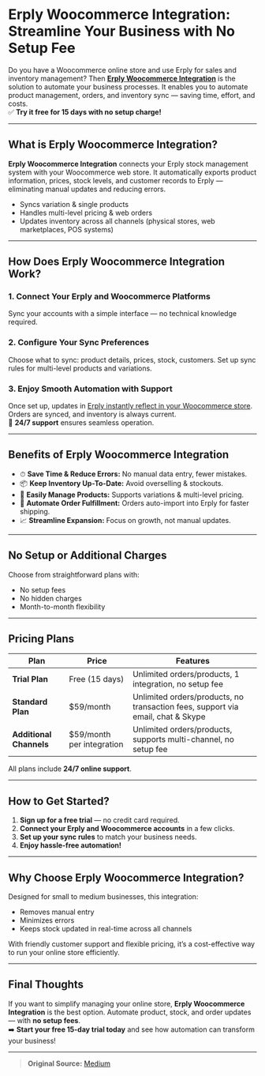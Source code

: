 # Erply Woocommerce Integration: Streamline Your Business with No Setup Fee

Do you have a Woocommerce online store and use Erply for sales and inventory management? Then [**Erply Woocommerce Integration**](https://skuplugs.com/erply-woocommerce-integration/) is the solution to automate your business processes. It enables you to automate product management, orders, and inventory sync — saving time, effort, and costs.  
✅ **Try it free for 15 days with no setup charge!**

---

## What is Erply Woocommerce Integration?

**Erply Woocommerce Integration** connects your Erply stock management system with your Woocommerce web store. It automatically exports product information, prices, stock levels, and customer records to Erply — eliminating manual updates and reducing errors.

- Syncs variation & single products
- Handles multi-level pricing & web orders
- Updates inventory across all channels (physical stores, web marketplaces, POS systems)

---

## How Does Erply Woocommerce Integration Work?

### 1. Connect Your Erply and Woocommerce Platforms
Sync your accounts with a simple interface — no technical knowledge required.

### 2. Configure Your Sync Preferences
Choose what to sync: product details, prices, stock, customers. Set up sync rules for multi-level products and variations.

### 3. Enjoy Smooth Automation with Support
Once set up, updates in [Erply instantly reflect in your Woocommerce store](https://skuplugs.com/everything-you-need-to-know-about-erply-woocommerce-inventory-sync/). Orders are synced, and inventory is always current.  
🚀 **24/7 support** ensures seamless operation.

---

## Benefits of Erply Woocommerce Integration

- ⏱ **Save Time & Reduce Errors:** No manual data entry, fewer mistakes.
- 📦 **Keep Inventory Up-To-Date:** Avoid overselling & stockouts.
- 🛒 **Easily Manage Products:** Supports variations & multi-level pricing.
- 🚚 **Automate Order Fulfillment:** Orders auto-import into Erply for faster shipping.
- 📈 **Streamline Expansion:** Focus on growth, not manual updates.

---

## No Setup or Additional Charges

Choose from straightforward plans with:
- No setup fees
- No hidden charges
- Month-to-month flexibility

---

## Pricing Plans

| Plan               | Price         | Features                                              |
|---------------------|---------------|-------------------------------------------------------|
| **Trial Plan**      | Free (15 days)| Unlimited orders/products, 1 integration, no setup fee|
| **Standard Plan**   | $59/month     | Unlimited orders/products, no transaction fees, support via email, chat & Skype |
| **Additional Channels** | $59/month per integration | Unlimited orders/products, supports multi-channel, no setup fee |

All plans include **24/7 online support**.

---

## How to Get Started?

1. **Sign up for a free trial** — no credit card required.
2. **Connect your Erply and Woocommerce accounts** in a few clicks.
3. **Set up your sync rules** to match your business needs.
4. **Enjoy hassle-free automation!**

---

## Why Choose Erply Woocommerce Integration?

Designed for small to medium businesses, this integration:
- Removes manual entry
- Minimizes errors
- Keeps stock updated in real-time across all channels

With friendly customer support and flexible pricing, it’s a cost-effective way to run your online store efficiently.

---

## Final Thoughts

If you want to simplify managing your online store, **Erply Woocommerce Integration** is the best option. Automate product, stock, and order updates — with **no setup fees**.  
➡️ **Start your free 15-day trial today** and see how automation can transform your business!

---

> **Original Source:** [Medium](https://medium.com/@skuplugs07_77623/erply-woocommerce-integration-streamline-your-business-with-no-setup-fee-0b3af04f6efb)

